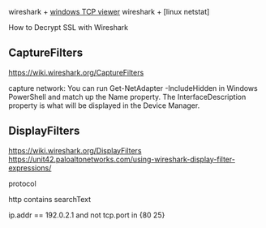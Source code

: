 
wireshark + [windows TCP viewer](https://learn.microsoft.com/en-us/sysinternals/downloads/tcpview)
wireshark + [linux netstat]

How to Decrypt SSL with Wireshark

## CaptureFilters 
https://wiki.wireshark.org/CaptureFilters


capture network:
You can run Get-NetAdapter -IncludeHidden in Windows PowerShell and match up the Name property. The InterfaceDescription property is what will be displayed in the Device Manager.


## DisplayFilters
https://wiki.wireshark.org/DisplayFilters
https://unit42.paloaltonetworks.com/using-wireshark-display-filter-expressions/

protocol

http contains searchText

ip.addr == 192.0.2.1 and not tcp.port in {80 25}